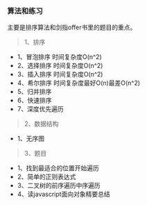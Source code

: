 ### 算法和练习

主要是排序算法和剑指offer书里的题目的重点。

>1、排序

-	1、冒泡排序	时间复杂度O(n^2)
-	2、选择排序	时间复杂度O(n^2)
-	3、插入排序	时间复杂度O(n^2)
-	4、希尔排序	时间复杂度最好O(n)最差O(n^2)
-	5、归并排序
-	6、快速排序
-   7、深度优先遍历

>2、数据结构

-   1、无序图

>3、题目

-	1、找到最适合的位置开始遍历
-	2、简单的正则表达式
-	3、二叉树的前序遍历中序遍历
-	4、读javascript面向对象精要总结

		